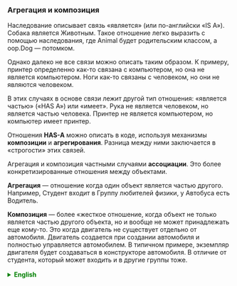 ### Агрегация и композиция

Наследование описывает связь «является» (или по-английски «IS A»).
Собака является Животным. Такое отношение легко выразить с помощью наследования, где Animal будет родительским классом, а oop.Dog — потомком.

Однако далеко не все связи можно описать таким образом.
К примеру, принтер определенно как-то связана с компьютером, но она не является компьютером. Ноги как-то связаны с человеком, но они не являются человеком.

В этих случаях в основе связи лежит другой тип отношения: «является частью» («HAS A») или «имеет». Рука не является человеком, но является частью человека. Принтер не является компьютером, но компьютер имеет принтер.

Отношения **HAS-A** можно описать в коде, используя механизмы **композиции** и **агрегирования**.
Разница между ними заключается в «строгости» этих связей.

Агрегация и композиция частными случаями **ассоциации**. Это более конкретизированные отношения между объектами.

**Агрегация** — отношение когда один объект является частью другого. Например, Студент входит в Группу любителей физики, у Автобуса есть Водитель.

**Композиция** — более «жесткое отношение, когда объект не только является частью другого объекта, но и вообще не может принадлежать еще кому-то. Это когда двигатель не существует отдельно от автомобиля. Двигатель создается при создании автомобиля и полностью управляется автомобилем. В типичном примере, экземпляр двигателя будет создаваться в конструкторе автомобиля.
В отличие от студента, который может входить и в другие группы тоже. 

<details style="margin-top: 16px">
  <summary style="cursor: pointer; color: green;"><b>English</b></summary>


Inheritance describes an "IS A" relationship. For example, a oop.Dog IS A Animal. Such a relationship can be easily expressed using inheritance, where Animal would be the parent class, and oop.Dog would be the child class.

However, not all relationships can be described in this way. For instance, a printer is definitely related to a computer, but it is not a computer. Legs are somehow related to a person, but they are not a person.

In these cases, the basis of the relationship is a different type: "HAS A" or "IS PART OF." A hand is not a person but is a part of a person. A computer does not consist of a printer, but a computer has a printer.

Relationships of HAS A can be described in code using the mechanisms of composition and aggregation. The difference between them lies in the "strictness" of these relationships.

Aggregation and composition are specific cases of association, which are more specific relationships between objects.

**Aggregation** is a relationship when one object is part of another. For example, a Student is part of a Physics Enthusiast Group, or a Bus has a Driver.

**Composition** is a more "rigid" relationship where an object not only is a part of another object but also cannot belong to anyone else. This is when the engine doesn't exist separately from the car. The engine is created when the car is created and is entirely controlled by the car. In a typical example, an instance of the engine will be created in the car's constructor. Unlike a student, who can belong to other groups as well.

</details>
